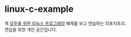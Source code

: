 # linux-c-example
책 [모두를 위한 리눅스 프로그래밍](http://www.yes24.com/Product/Goods/66809486) 예제를 보고 연습하는 리포지토리.  
연습을 위한 개인 공간입니다.
